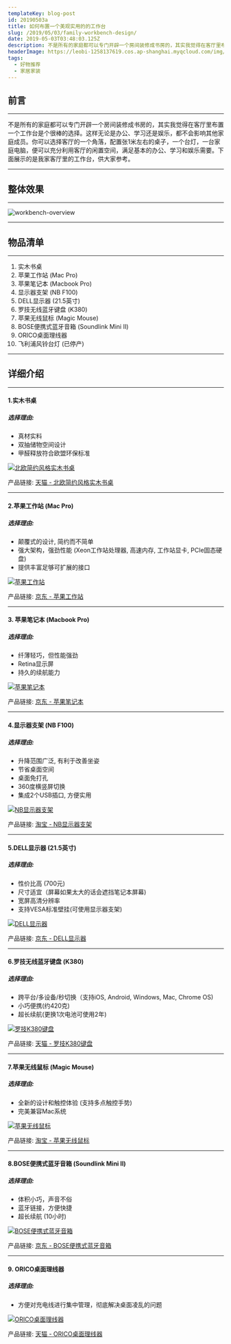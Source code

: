 ```yaml
---
templateKey: blog-post
id: 20190503a
title: 如何布置一个美观实用的的工作台
slug: /2019/05/03/family-workbench-design/
date: 2019-05-03T03:48:03.125Z
description: 不是所有的家庭都可以专门开辟一个房间装修成书房的，其实我觉得在客厅里布置一个工作台是个很棒的选择。
headerImage: https://leobi-1258137619.cos.ap-shanghai.myqcloud.com/img/header-workbench-design.jpg
tags:
  - 好物推荐
  - 家居家装
---
```


## 前言
---
不是所有的家庭都可以专门开辟一个房间装修成书房的，其实我觉得在客厅里布置一个工作台是个很棒的选择。这样无论是办公、学习还是娱乐，都不会影响其他家庭成员。你可以选择客厅的一个角落，配置张1米左右的桌子，一个台灯，一台家庭电脑，便可以充分利用客厅的闲置空间，满足基本的办公、学习和娱乐需要。下面展示的是我家客厅里的工作台，供大家参考。

---

## 整体效果
---
![workbench-overview](https://leobi-1258137619.cos.ap-shanghai.myqcloud.com/img/workbench-overview.jpg)

---

## 物品清单
---
1. 实木书桌
2. 苹果工作站 (Mac Pro)
3. 苹果笔记本 (Macbook Pro)
4. 显示器支架 (NB F100)
5. DELL显示器 (21.5英寸)
6. 罗技无线蓝牙键盘 (K380)
7. 苹果无线鼠标 (Magic Mouse)
8. BOSE便携式蓝牙音箱 (Soundlink Mini II)
9. ORICO桌面理线器
10. 飞利浦风铃台灯 (已停产)

---

## 详细介绍
---
#### 1.实木书桌
##### 选择理由:
- 真材实料
- 双抽储物空间设计
- 甲醛释放符合欧盟环保标准

[![北欧简约风格实木书桌](https://leobi-1258137619.cos.ap-shanghai.myqcloud.com/img/workbench-desk.jpg)](https://s.click.taobao.com/t?e=m%3D2%26s%3DMiQbovinHeccQipKwQzePOeEDrYVVa64K7Vc7tFgwiHjf2vlNIV67jYjxJrP6R960e71iVTN2RwXHsXY7BYxLujXfzo7yWJmR0k4116u3yiias%2B9nihtyoTYZ%2FxPmro2GZ4tyJVdYb6%2B4pZAYbwdYOBvgK2B92%2BSxgxdTc00KD8%3D&pvid=10_112.232.105.214_11171_1556894233531)

产品链接: [天猫 - 北欧简约风格实木书桌](https://leo.bi/item/workbench-desk)

---

#### 2.苹果工作站 (Mac Pro)
##### 选择理由:
- 颠覆式的设计, 简约而不简单
- 强大架构，强劲性能 (Xeon工作站处理器, 高速内存, 工作站显卡, PCIe固态硬盘)
- 提供丰富足够可扩展的接口


[![苹果工作站](https://leobi-1258137619.cos.ap-shanghai.myqcloud.com/img/workbench-mac-pro.jpg)](https://union-click.jd.com/jdc?e=&p=AyIGZRprFQMVBlEfXyVGTV8LRGtMR1dGFxBFC1pXUwkEBwpZRxgHRQcLREJEAQUcTVZUGAVJHk1cTQkTSxhBekcLVRpcFAYWA2VjL3B8W14qWD4VWmBUXVsoamVAUiZdVxkyFg9VEl4lAhMGVR9YFwEUBmUrWxYyRGlVGloUAxMGVRhdJQIbBlcbWBAFFAZlG18RBRsPUBxcEgYSA2UcWxwyVmlRGgkcBxMOBk8LRgIRN2UbWhIDFgNRK1glMiIHZRhrV2xHAlBIXEFXQFJdEggQVRIDXRIIQFYaBAEbCxJSGgRQS2sXAxMDXA%3D%3D&t=W1dCFFlQCxxKQgFHREkdSVJKSQVJHFRXFk9FUlpGQUpLCVBaTFhbXQtWVmpSWRtaEgMWA1E%3D)

产品链接: [京东 - 苹果工作站](https://leo.bi/item/workbench-mac-pro)

---


#### 3. 苹果笔记本 (Macbook Pro)
##### 选择理由:
- 纤薄轻巧，但性能强劲
- Retina显示屏
- 持久的续航能力

[![苹果笔记本](https://leobi-1258137619.cos.ap-shanghai.myqcloud.com/img/workbench-macbook-pro.jpg)](https://union-click.jd.com/jdc?e=&p=AyIGZRprEAAQA1QYWyVGTV8LRGtMR1dGFxBFC1pXUwkEBwpZRxgHRQcLREJEAQUcTVZUGAVJHk1cTQkTSxhBekcLUBlZEQMRB2VfWVNGYB0UeztGXnFHPmEZZXtkcQB7VxkyFg9VEl4lAhMGVR9YFwEUBmUrWxYyRGlVGloUAxMGVRhdJQIbBlcbWBAFFAZlG18RBRsPUBNeFAAWBWUcWxwyVmlRGgkcBxMOBk8LRgIRN2UeWRcGEwRVK1glMiIHZRhrV2wRUFVMDkdSEA9VTl4QChMBXUhaFAEaUlBOCEJWEVRXSWsXAxMDXA%3D%3D&t=W1dCFFlQCxxKQgFHREkdSVJKSQVJHFRXFk9FUlpGQUpLCVBaTFhbXQtWVmpSWR5ZFwYTBFU%3D)

产品链接: [京东 - 苹果笔记本](https://leo.bi/item/workbench-macbook-pro)


---

#### 4.显示器支架 (NB F100)
##### 选择理由:
- 升降范围广泛, 有利于改善坐姿
- 节省桌面空间
- 桌面免打孔
- 360度横竖屏切换
- 集成2个USB插口, 方便实用

[![NB显示器支架](https://leobi-1258137619.cos.ap-shanghai.myqcloud.com/img/workbench-nb-rack.jpg)](https://s.click.taobao.com/t?e=m%3D2%26s%3DAUsxS%2BHvCDwcQipKwQzePOeEDrYVVa64LKpWJ%2Bin0XLjf2vlNIV67jz73TslSenS%2Bx%2FKLma%2BVNkXHsXY7BYxLujXfzo7yWJmR0k4116u3yiias%2B9nihtyoTYZ%2FxPmro2sBjEPaxx5sf6c5IJiirBlaU3eBwiHWp5u0ap%2F4r7hOY%3D&pvid=10_112.232.105.214_1456_1556895167144)

产品链接: [淘宝 - NB显示器支架](https://leo.bi/item/workbench-nb-rack)

---

#### 5.DELL显示器 (21.5英寸)
##### 选择理由:
- 性价比高 (700元)
- 尺寸适宜（屏幕如果太大的话会遮挡笔记本屏幕)
- 宽屏高清分辨率
- 支持VESA标准壁挂(可使用显示器支架)

[![DELL显示器](https://leobi-1258137619.cos.ap-shanghai.myqcloud.com/img/workbench-dell-monitor.jpg)](https://union-click.jd.com/jdc?e=&p=AyIGZRprEQIQAVIfXiVGTV8LRGtMR1dGFxBFC1pXUwkEBwpZRxgHRQcLREJEAQUcTVZUGAVJHk1cTQkTSxhBekcLURtZEwUWAmVfU3ABVFsPZzsccFFkDmcNRnJzQQlNVxkyFg9VEl4lAhMGVR9YFwEUBmUrWxYyRGlVGloUAxMGVhheJQIbBlcbWBAFFAZlG18RBRsPUR5bFgUaBmUcWxwyVmlRGgkcBxMOBk8LRgIRN2UfWxcEFQNQK1glMiIHZRhrV2wXA1NODEYBEQdRGFMQBBYGXBJZFVAVDlxLWRVSQlJQH2sXAxMDXA%3D%3D&t=W1dCFFlQCxxKQgFHREkdSVJKSQVJHFRXFk9FUlpGQUpLCVBaTFhbXQtWVmpSWR9bFwQVA1A%3D)

产品链接: [京东 - DELL显示器](https://leo.bi/item/workbench-dell-monitor)

---

#### 6.罗技无线蓝牙键盘 (K380)
##### 选择理由:
- 跨平台/多设备/秒切换（支持iOS, Android, Windows, Mac, Chrome OS)
- 小巧便携(约420克)
- 超长续航(更换1次电池可使用2年)

[![罗技K380键盘](https://leobi-1258137619.cos.ap-shanghai.myqcloud.com/img/workbench-k380.jpg)](https://s.click.taobao.com/t?e=m%3D2%26s%3DF0E7un%2FXLr4cQipKwQzePOeEDrYVVa64K7Vc7tFgwiHjf2vlNIV67ukpcuIKxkSC5jVt69nCuKcXHsXY7BYxLujXfzo7yWJmR0k4116u3yiias%2B9nihtyoTYZ%2FxPmro2PVv6XbfOX%2BBpd3JHc8%2Bo0iVcDK77XqQxa%2BdONtfi1KohhQs2DjqgEA%3D%3D&pvid=10_112.232.105.214_704_1556895782911)

产品链接: [天猫 - 罗技K380键盘](https://leo.bi/item/workbench-k380)

---

#### 7.苹果无线鼠标 (Magic Mouse)
##### 选择理由:
- 全新的设计和触控体验 (支持多点触控手势)
- 完美兼容Mac系统

[![苹果无线鼠标](https://leobi-1258137619.cos.ap-shanghai.myqcloud.com/img/workbench-magic-mouse.jpg)](https://s.click.taobao.com/t?e=m%3D2%26s%3DF940yUHwcMccQipKwQzePOeEDrYVVa64LKpWJ%2Bin0XLjf2vlNIV67qGczrTrkuZwxF5AHBg6Tr4XHsXY7BYxLujXfzo7yWJmR0k4116u3yiias%2B9nihtyoTYZ%2FxPmro2WVl1RXK8aPfKBP28fZsogI7sIaaddtozz2TFFEd9SqY%3D&pvid=10_112.232.105.214_10682_1556895984563)

产品链接: [淘宝 - 苹果无线鼠标](https://leo.bi/item/workbench-magic-mouse)

---

#### 8.BOSE便携式蓝牙音箱 (Soundlink Mini II)
##### 选择理由:
- 体积小巧，声音不俗
- 蓝牙链接，方便快捷
- 超长续航 (10小时)

[![BOSE便携式蓝牙音箱](https://leobi-1258137619.cos.ap-shanghai.myqcloud.com/img/workbench-bose-mini2.jpg)](https://union-click.jd.com/jdc?e=&p=AyIGZRprFwIVD1ETXSVGTV8LRGtMR1dGFxBFC1pXUwkEBwpZRxgHRQcLREJEAQUcTVZUGAVJHk1cTQkTSxhBekcLVxtcHQYaAWUTHlRFG1cXSzhPZHd%2BHFAmb1FIYyFdVxkyFg9VEl4lAhMGVR9YFwEUBmUrWxYyRGlVGloUAxMGVxlbJQIbBlcbWBAFFAZlG18RBRsPUhtfEAQQA2UcWxwyVmlRGgkcBxMOBk8LRgIRN2UZWxIKFg9TK1glMiIHZRhrV2xFBwIcCUZSQFVVSVsQB0UDXRNaQlEUAVQaUxQEEwdSSGsXAxMDXA%3D%3D&t=W1dCFFlQCxxKQgFHREkdSVJKSQVJHFRXFk9FUlpGQUpLCVBaTFhbXQtWVmpSWRlbEgoWD1M%3D)

产品链接: [京东 - BOSE便携式蓝牙音箱](https://leo.bi/item/workbench-bose-mini2)

---

#### 9. ORICO桌面理线器
##### 选择理由:
- 方便对充电线进行集中管理，彻底解决桌面凌乱的问题

[![ORICO桌面理线器](https://leobi-1258137619.cos.ap-shanghai.myqcloud.com/img/workbench-orico.jpg)](https://s.click.taobao.com/t?e=m%3D2%26s%3DlFoMIA6QgjscQipKwQzePOeEDrYVVa64K7Vc7tFgwiHjf2vlNIV67mDgOMkasyH9P5bxJy%2F%2Fu7gXHsXY7BYxLujXfzo7yWJmR0k4116u3yiias%2B9nihtyoTYZ%2FxPmro2VaEboSz4S79ZuxIDGEJwgAu%2Frm6Ih%2BQrlrZCwRfamwMhhQs2DjqgEA%3D%3D&pvid=10_112.232.105.214_14469_1556896238030)

产品链接: [天猫 - ORICO桌面理线器](https://leo.bi/item/workbench-orico)
